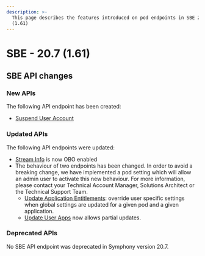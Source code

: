 ```yaml
---
description: >-
  This page describes the features introduced on pod endpoints in SBE 20.7
  (1.61)
---
```


# SBE - 20.7 (1.61)

## SBE API changes

### **New APIs**

The following API endpoint has been created:

* [Suspend User Account](https://developers.symphony.com/restapi/v20.7/reference#suspend-user-v1)

### **Updated APIs**

The following API endpoints were updated:

* [Stream Info](https://developers.symphony.com/restapi/reference#stream-info-v2) is now OBO enabled
* The behaviour of two endpoints has been changed. In order to avoid a breaking change, we have implemented a pod setting which will allow an admin user to activate this new behaviour. For more information, please contact your Technical Account Manager, Solutions Architect or the Technical Support Team.
  * [Update Application Entitlements](https://developers.symphony.com/restapi/v20.7/reference#update-application-entitlements): override user specific settings when global settings are updated for a given pod and a given application.
  * [Update User Apps](https://developers.symphony.com/restapi/v20.7/reference#update-user-apps) now allows partial updates.

### **Deprecated APIs**

No SBE API endpoint was deprecated in Symphony version 20.7.
